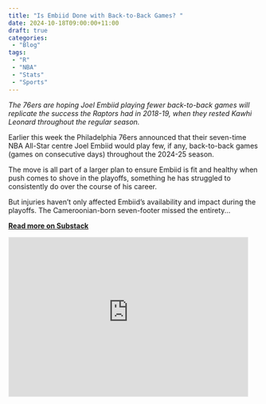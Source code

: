 ```yaml
---
title: "Is Embiid Done with Back-to-Back Games? "
date: 2024-10-18T09:00:00+11:00
draft: true
categories:
 - "Blog"
tags:
 - "R"
 - "NBA" 
 - "Stats"
 - "Sports"
---
```


*The 76ers are hoping Joel Embiid playing fewer back-to-back games will replicate the success the Raptors had in 2018-19, when they rested Kawhi Leonard throughout the regular season.*

<!--more-->

Earlier this week the Philadelphia 76ers announced that their seven-time NBA All-Star centre Joel Embiid would play few, if any, back-to-back games (games on consecutive days) throughout the 2024-25 season.

The move is all part of a larger plan to ensure Embiid is fit and healthy when push comes to shove in the playoffs, something he has struggled to consistently do over the course of his career.

But injuries haven’t only affected Embiid’s availability and impact during the playoffs. The Cameroonian-born seven-footer missed the entirety...

[**Read more on Substack**](https://lincolntracy.substack.com/p/is-embiid-done-with-back-to-back)

<iframe src="https://lincolntracy.substack.com/embed" width="480" height="320" style="border:1px solid #EEE; background:white;" frameborder="0" scrolling="no"></iframe>